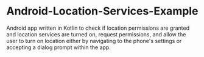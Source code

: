 # Android-Location-Services-Example
Android app written in Kotlin to check if location permissions are granted and location services are turned on, request permissions, and allow the user to turn on location either by navigating to the phone's settings or accepting a dialog prompt within the app.
